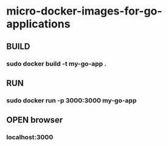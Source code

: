 # micro-docker-images-for-go-applications

## BUILD
### sudo docker build -t my-go-app .

## RUN 
### sudo docker run -p 3000:3000 my-go-app

## OPEN browser
### localhost:3000
